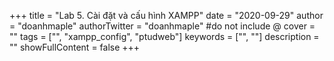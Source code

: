 +++
title = "Lab 5. Cài đặt và cấu hình XAMPP"
date = "2020-09-29"
author = "doanhmaple"
authorTwitter = "doanhmaple" #do not include @
cover = ""
tags = ["", "xampp_config", "ptudweb"]
keywords = ["", ""]
description = ""
showFullContent = false
+++
